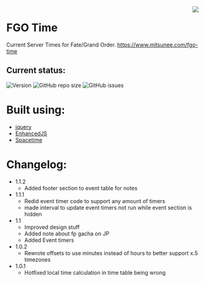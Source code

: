 <img src="https://github.com/Mitsunee/fgo-time/blob/master/fgo-time/assets/icon.png" align="right">

# FGO Time

Current Server Times for Fate/Grand Order. https://www.mitsunee.com/fgo-time

## Current status:

![Version](https://img.shields.io/badge/stable-1.1.2-green.svg) ![GitHub repo size](https://img.shields.io/github/repo-size/Mitsunee/fgo-time.svg) ![GitHub issues](https://img.shields.io/github/issues-raw/Mitsunee/fgo-time.svg)


# Built using:

- [jquery](https://jquery.com/)
- [EnhancedJS](https://github.com/Mitsunee/EnhancedJS)
- [Spacetime](https://github.com/spencermountain/spacetime)

# Changelog:

- 1.1.2
    - Added footer section to event table for notes
- 1.1.1
    - Redid event timer code to support any amount of timers
    - made interval to update event timers not run while event section is hidden
- 1.1
    - Improved design stuff
    - Added note about fp gacha on JP
    - Added Event timers
- 1.0.2
    - Rewrote offsets to use minutes instead of hours to better support x.5 timezones
- 1.0.1
    - Hotfixed local time calculation in time table being wrong

